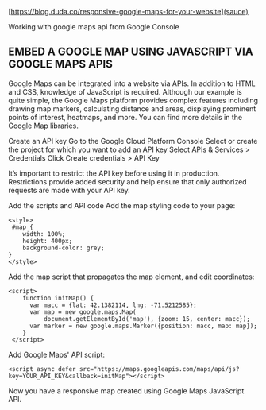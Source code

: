 [https://blog.duda.co/responsive-google-maps-for-your-website](sauce)

Working with google maps api from Google Console 

## EMBED A GOOGLE MAP USING JAVASCRIPT VIA GOOGLE MAPS APIS

Google Maps can be integrated into a website via APIs. In addition to HTML and CSS, knowledge of JavaScript is required.  Although our example is quite simple, the Google Maps platform provides complex features including drawing map markers, calculating distance and areas, displaying prominent points of interest, heatmaps, and more.  You can find more details in the Google Map libraries.

Create an API key
Go to the Google Cloud Platform Console
Select or create the project for which you want to add an API key
Select APIs & Services > Credentials
Click Create credentials > API Key

It’s important to restrict the API key before using it in production. Restrictions provide added security and help ensure that only authorized requests are made with your API key.

Add the scripts and API code
Add the map styling code to your page:

```
<style>
 #map {
    width: 100%;
    height: 400px;
    background-color: grey;
}
</style>
```

Add the map script that propagates the map element, and edit coordinates:

```
<script>
    function initMap() {
      var macc = {lat: 42.1382114, lng: -71.5212585};
      var map = new google.maps.Map(
          document.getElementById('map'), {zoom: 15, center: macc});
      var marker = new google.maps.Marker({position: macc, map: map});
    }
 </script>
```

Add Google Maps' API script:

```
<script async defer src="https://maps.googleapis.com/maps/api/js?key=YOUR_API_KEY&callback=initMap"></script>
```

Now you have a responsive map created using Google Maps JavaScript API.

